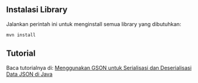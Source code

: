 ## Instalasi Library

Jalankan perintah ini untuk menginstall semua library yang dibutuhkan:

```bash
mvn install
```

## Tutorial

Baca tutorialnya di: [Menggunakan GSON untuk Serialisasi dan Deserialisasi Data JSON di Java](https://www.petanikode.com/java-gson/)
